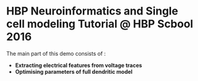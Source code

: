 # HBP Neuroinformatics and Single cell modeling Tutorial @ HBP Scbool 2016

The main part of this demo consists of :
* **Extracting electrical features from voltage traces**
* **Optimising parameters of full dendritic model**
